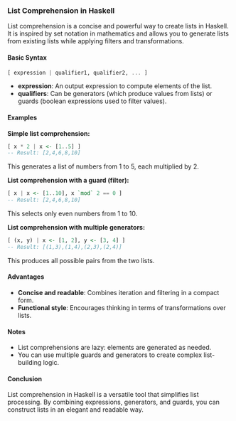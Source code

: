 ### List Comprehension in Haskell

List comprehension is a concise and powerful way to create lists in Haskell. It is inspired by set notation in mathematics and allows you to generate lists from existing lists while applying filters and transformations.

#### Basic Syntax

```haskell
[ expression | qualifier1, qualifier2, ... ]
```

- **expression**: An output expression to compute elements of the list.
- **qualifiers**: Can be generators (which produce values from lists) or guards (boolean expressions used to filter values).

#### Examples

**Simple list comprehension:**
```haskell
[ x * 2 | x <- [1..5] ]
-- Result: [2,4,6,8,10]
```
This generates a list of numbers from 1 to 5, each multiplied by 2.

**List comprehension with a guard (filter):**
```haskell
[ x | x <- [1..10], x `mod` 2 == 0 ]
-- Result: [2,4,6,8,10]
```
This selects only even numbers from 1 to 10.

**List comprehension with multiple generators:**
```haskell
[ (x, y) | x <- [1, 2], y <- [3, 4] ]
-- Result: [(1,3),(1,4),(2,3),(2,4)]
```
This produces all possible pairs from the two lists.

#### Advantages
- **Concise and readable**: Combines iteration and filtering in a compact form.
- **Functional style**: Encourages thinking in terms of transformations over lists.

#### Notes
- List comprehensions are lazy: elements are generated as needed.
- You can use multiple guards and generators to create complex list-building logic.

#### Conclusion
List comprehension in Haskell is a versatile tool that simplifies list processing. By combining expressions, generators, and guards, you can construct lists in an elegant and readable way.

